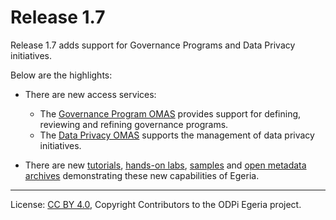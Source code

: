 <!-- SPDX-License-Identifier: CC-BY-4.0 -->
<!-- Copyright Contributors to the ODPi Egeria project. -->

# Release 1.7

Release 1.7 adds support for Governance Programs and Data Privacy initiatives.

Below are the highlights:

* There are new access services:
   * The [Governance Program OMAS](../open-metadata-implementation/access-services/governance-program) provides support for defining, reviewing and refining governance programs.
   * The [Data Privacy OMAS](../open-metadata-implementation/access-services/data-privacy) supports the management of data privacy initiatives.

* There are new [tutorials](../open-metadata-resources/open-metadata-tutorials),
  [hands-on labs](../open-metadata-resources/open-metadata-labs),
  [samples](../open-metadata-resources/open-metadata-samples) and
  [open metadata archives](../open-metadata-resources/open-metadata-archives) demonstrating
  these new capabilities of Egeria.
   
----
License: [CC BY 4.0](https://creativecommons.org/licenses/by/4.0/),
Copyright Contributors to the ODPi Egeria project.